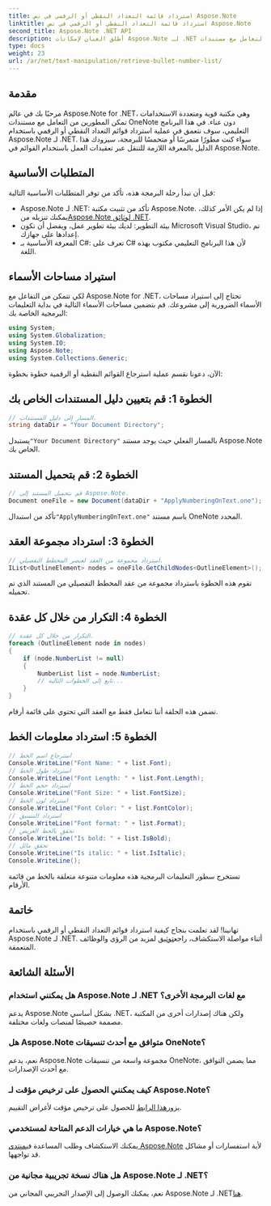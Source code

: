 ```yaml
---
title: استرداد قائمة التعداد النقطي أو الرقمي في نص Aspose.Note
linktitle: استرداد قائمة التعداد النقطي أو الرقمي في نص Aspose.Note
second_title: Aspose.Note .NET API
description: أطلق العنان لإمكانات Aspose.Note لـ .NET من خلال دليلنا خطوة بخطوة حول استرداد قوائم التعداد النقطي أو الرقمي. ارفع مهاراتك في التعامل مع مستندات OneNote!
type: docs
weight: 23
url: /ar/net/text-manipulation/retrieve-bullet-number-list/
---
```

## مقدمة
مرحبًا بك في عالم Aspose.Note for .NET، وهي مكتبة قوية ومتعددة الاستخدامات تمكن المطورين من التعامل مع مستندات OneNote دون عناء. في هذا البرنامج التعليمي، سوف نتعمق في عملية استرداد قوائم التعداد النقطي أو الرقمي باستخدام Aspose.Note لـ .NET. سواء كنت مطورًا متمرسًا أو متحمسًا للبرمجة، سيزودك هذا الدليل بالمعرفة اللازمة للتنقل عبر تعقيدات العمل باستخدام القوائم في Aspose.Note.
## المتطلبات الأساسية
قبل أن نبدأ رحلة البرمجة هذه، تأكد من توفر المتطلبات الأساسية التالية:
-  Aspose.Note لـ .NET: تأكد من تثبيت مكتبة Aspose.Note. إذا لم يكن الأمر كذلك، يمكنك تنزيله من[Aspose.Note لوثائق .NET](https://reference.aspose.com/note/net/).
- بيئة التطوير: لديك بيئة تطوير عمل، ويفضل أن تكون Microsoft Visual Studio، تم إعدادها على جهازك.
- المعرفة الأساسية بـ C#: تعرف على C# لأن هذا البرنامج التعليمي مكتوب بهذه اللغة.
## استيراد مساحات الأسماء
لكي تتمكن من التفاعل مع Aspose.Note for .NET، تحتاج إلى استيراد مساحات الأسماء الضرورية إلى مشروعك. قم بتضمين مساحات الأسماء التالية في بداية التعليمات البرمجية الخاصة بك:
```csharp
using System;
using System.Globalization;
using System.IO;
using Aspose.Note;
using System.Collections.Generic;
```
الآن، دعونا نقسم عملية استرجاع القوائم النقطية أو الرقمية خطوة بخطوة:
## الخطوة 1: قم بتعيين دليل المستندات الخاص بك
```csharp
// المسار إلى دليل المستندات.
string dataDir = "Your Document Directory";
```
 يستبدل`"Your Document Directory"` بالمسار الفعلي حيث يوجد مستند Aspose.Note الخاص بك.
## الخطوة 2: قم بتحميل المستند
```csharp
// قم بتحميل المستند إلى Aspose.Note.
Document oneFile = new Document(dataDir + "ApplyNumberingOnText.one");
```
 تأكد من استبدال`"ApplyNumberingOnText.one"` باسم مستند OneNote المحدد.
## الخطوة 3: استرداد مجموعة العقد
```csharp
// استرداد مجموعة من العقد لعنصر المخطط التفصيلي.
IList<OutlineElement> nodes = oneFile.GetChildNodes<OutlineElement>();
```
تقوم هذه الخطوة باسترداد مجموعة من عقد المخطط التفصيلي من المستند الذي تم تحميله.
## الخطوة 4: التكرار من خلال كل عقدة
```csharp
// التكرار من خلال كل عقدة.
foreach (OutlineElement node in nodes)
{
    if (node.NumberList != null)
    {
        NumberList list = node.NumberList;
        // تابع إلى الخطوات التالية...
    }
}
```
تضمن هذه الحلقة أننا نتعامل فقط مع العقد التي تحتوي على قائمة أرقام.
## الخطوة 5: استرداد معلومات الخط
```csharp
// استرجاع اسم الخط
Console.WriteLine("Font Name: " + list.Font);
// استرداد طول الخط
Console.WriteLine("Font Length: " + list.Font.Length);
// استرداد حجم الخط
Console.WriteLine("Font Size: " + list.FontSize);
// استرداد لون الخط
Console.WriteLine("Font Color: " + list.FontColor);
// استرداد التنسيق
Console.WriteLine("Font format: " + list.Format);
// تحقق بالخط العريض
Console.WriteLine("Is bold: " + list.IsBold);
// تحقق مائل
Console.WriteLine("Is italic: " + list.IsItalic);
Console.WriteLine();
```
تستخرج سطور التعليمات البرمجية هذه معلومات متنوعة متعلقة بالخط من قائمة الأرقام.
## خاتمة
 تهانينا! لقد تعلمت بنجاح كيفية استرداد قوائم التعداد النقطي أو الرقمي باستخدام Aspose.Note لـ .NET. أثناء مواصلة الاستكشاف، راجع[توثيق](https://reference.aspose.com/note/net/) لمزيد من الرؤى والوظائف المتعمقة.
## الأسئلة الشائعة
### هل يمكنني استخدام Aspose.Note لـ .NET مع لغات البرمجة الأخرى؟
يدعم Aspose.Note بشكل أساسي .NET، ولكن هناك إصدارات أخرى من المكتبة مصممة خصيصًا لمنصات ولغات مختلفة.
### هل Aspose.Note متوافق مع أحدث تنسيقات OneNote؟
نعم، يدعم Aspose.Note مجموعة واسعة من تنسيقات OneNote، مما يضمن التوافق مع أحدث الإصدارات.
### كيف يمكنني الحصول على ترخيص مؤقت لـ Aspose.Note؟
 يزور[هذا الرابط](https://purchase.aspose.com/temporary-license/) للحصول على ترخيص مؤقت لأغراض التقييم.
### ما هي خيارات الدعم المتاحة لمستخدمي Aspose.Note؟
يمكنك الاستكشاف وطلب المساعدة في[منتدى Aspose.Note](https://forum.aspose.com/c/note/28) لأية استفسارات أو مشاكل قد تواجهها.
### هل هناك نسخة تجريبية مجانية من Aspose.Note لـ .NET؟
 نعم، يمكنك الوصول إلى الإصدار التجريبي المجاني من Aspose.Note لـ .NET[هنا](https://releases.aspose.com/).